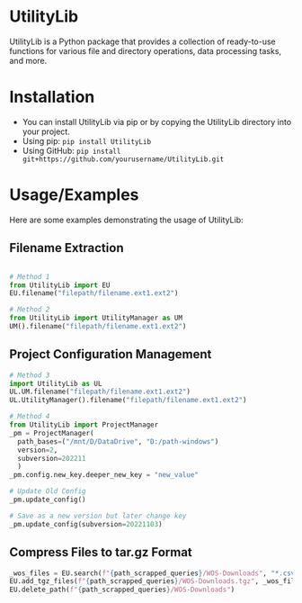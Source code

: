 # UtilityLib
UtilityLib is a Python package that provides a collection of ready-to-use functions for various file and directory operations, data processing tasks, and more.

# Installation

* You can install UtilityLib via pip or by copying the UtilityLib directory into your project.
* Using pip: `pip install UtilityLib`
* Using GitHub: `pip install git+https://github.com/yourusername/UtilityLib.git`

# Usage/Examples

Here are some examples demonstrating the usage of UtilityLib:

## Filename Extraction
```python

# Method 1
from UtilityLib import EU
EU.filename("filepath/filename.ext1.ext2")

# Method 2
from UtilityLib import UtilityManager as UM
UM().filename("filepath/filename.ext1.ext2")
```
## Project Configuration Management

```python
# Method 3
import UtilityLib as UL
UL.UM.filename("filepath/filename.ext1.ext2")
UL.UtilityManager().filename("filepath/filename.ext1.ext2")

# Method 4
from UtilityLib import ProjectManager
_pm = ProjectManager(
  path_bases=("/mnt/D/DataDrive", "D:/path-windows")
  version=2,
  subversion=202211
  )
_pm.config.new_key.deeper_new_key = "new_value"

# Update Old Config
_pm.update_config()

# Save as a new version but later change key
_pm.update_config(subversion=20221103)

```

## Compress Files to tar.gz Format

```python
_wos_files = EU.search(f"{path_scrapped_queries}/WOS-Downloads", "*.csv")
EU.add_tgz_files(f"{path_scrapped_queries}/WOS-Downloads.tgz", _wos_files)
EU.delete_path(f"{path_scrapped_queries}/WOS-Downloads")
```
